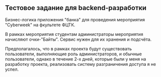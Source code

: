 ## Тестовое задание для backend-разработки

Бизнес-логика приложения "банка" для проведения мероприятия "Cyberweek" на фкультете ФЦТК.

В рамках мероприятия студентам администраторы мероприятия начисляют очки-"Байты".
Сервис нужен для их хранения и подсчёта.

Предполагалось, что в рамках проекта будут существовать пользователи, выполняющие роль администраторов, и обычные
пользователи, однако в течение 2-х дней, которые были у меня на разработку проекта, реализовать систему разграничения
доступа я не успел.


